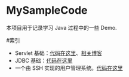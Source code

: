 # MySampleCode
本项目用于记录学习 Java 过程中的一些 Demo.

#索引
- Servlet 基础：[代码在这里](https://github.com/Kexin-Li/MySampleCode/tree/master/ServletDemo)、[相关博客](http://likexin.org/)
- JDBC 基础：[代码在这里](https://github.com/Kexin-Li/MySampleCode/tree/master/JDBCDemo)
- 一个由 SSH 实现的用户管理系统。[代码在这里](https://github.com/Kexin-Li/MySampleCode/tree/master/UserManagement)
